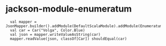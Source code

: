 # jackson-module-enumeratum

```
  val mapper = JsonMapper.builder().addModule(DefaultScalaModule).addModule(EnumeratumModule).build()
  val car = Car("Volga", Color.Blue)
  val json = mapper.writeValueAsString(car)
  mapper.readValue(json, classOf[Car]) shouldEqual(car)
```      
